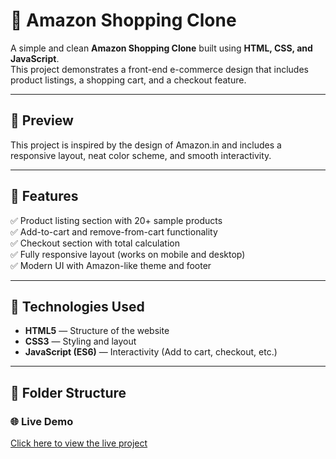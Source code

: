 # 🛒 Amazon Shopping Clone

A simple and clean **Amazon Shopping Clone** built using **HTML, CSS, and JavaScript**.  
This project demonstrates a front-end e-commerce design that includes product listings, a shopping cart, and a checkout feature.

---

## 📸 Preview
This project is inspired by the design of Amazon.in and includes a responsive layout, neat color scheme, and smooth interactivity.

---

## 🚀 Features

✅ Product listing section with 20+ sample products  
✅ Add-to-cart and remove-from-cart functionality  
✅ Checkout section with total calculation  
✅ Fully responsive layout (works on mobile and desktop)  
✅ Modern UI with Amazon-like theme and footer  

---

## 🧰 Technologies Used

- **HTML5** — Structure of the website  
- **CSS3** — Styling and layout  
- **JavaScript (ES6)** — Interactivity (Add to cart, checkout, etc.)  

---

## 📁 Folder Structure
### 🌐 Live Demo
[Click here to view the live project](https://sagar200627.github.io/your-repo-name/)
